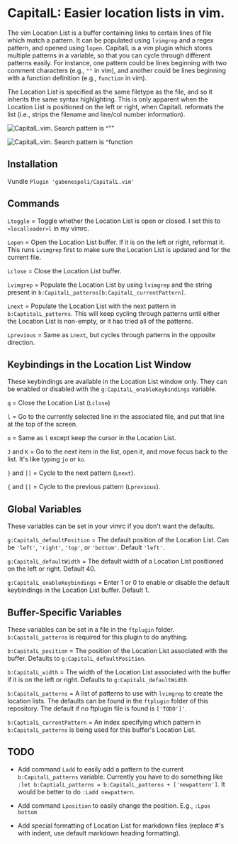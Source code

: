 # CapitalL: Easier location lists in vim.

The vim Location List is a buffer containing links to certain lines of file which match a pattern. It can be populated using `lvimgrep` and a regex pattern, and opened using `lopen`. CapitalL is a vim plugin which stores multiple patterns in a variable, so that you can cycle through different patterns easily. For instance, one pattern could be lines beginning with two comment characters (e.g., `""` in vim), and another could be lines beginning with a function definition (e.g., `function` in vim).

The Location List is specified as the same filetype as the file, and so it inherits the same syntax highlighting. This is only apparent when the Location List is positioned on the left or right, when CapitalL reformats the list (i.e., strips the filename and line/col number information).

![CapitalL.vim. Search pattern is ^\"\"](http://i.imgur.com/nAOs0em.png)

![CapitalL.vim. Search pattern is ^function](http://i.imgur.com/B4o7yFi.png)

## Installation

Vundle `Plugin 'gabenespoli/CapitalL.vim'`

## Commands

`Ltoggle` = Toggle whether the Location List is open or closed. I set this to `<localleader>l` in my vimrc.

`Lopen` = Open the Location List buffer. If it is on the left or right, reformat it. This runs `Lvimgrep` first to make sure the Location List is updated and for the current file.

`Lclose` = Close the Location List buffer.

`Lvimgrep` = Populate the Location List by using `lvimgrep` and the string present in `b:CapitalL_patterns[b:CapitalL_currentPattern]`.

`Lnext` = Populate the Location List with the next pattern in `b:CaptitalL_patterns`. This will keep cycling through patterns until either the Location List is non-empty, or it has tried all of the patterns.

`Lprevious` = Same as `Lnext`, but cycles through patterns in the opposite direction.

## Keybindings in the Location List Window

These keybindings are available in the Location List window only. They can be enabled or disabled with the `g:CapitalL_enableKeybindings` variable.

`q` = Close the Location List (`Lclose`)

`l` = Go to the currently selected line in the associated file, and put that line at the top of the screen.

`o` = Same as `l` except keep the cursor in the Location List.

`J` and `K` = Go to the next item in the list, open it, and move focus back to the list. It's like typing `jo` or `ko`.

`}` and `]]` = Cycle to the next pattern (`Lnext`).

`{` and `[[` = Cycle to the previous pattern (`Lprevious`).

## Global Variables

These variables can be set in your vimrc if you don't want the defaults.

`g:CapitalL_defaultPosition` = The default position of the Location List. Can be `'left'`, `'right'`, `'top'`, or `'bottom'`. Default `'left'`.

`g:CapitalL_defaultWidth` = The default width of a Location List positioned on the left or right. Default 40.

`g:CapitalL_enableKeybindings` = Enter 1 or 0 to enable or disable the default keybindings in the Location List buffer. Default 1.

## Buffer-Specific Variables

These variables can be set in a file in the `ftplugin` folder. `b:CapitalL_patterns` is required for this plugin to do anything.

`b:CapitalL_position` = The position of the Location List associated with the buffer. Defaults to `g:CapitalL_defaultPosition`.

`b:CapitalL_width` = The width of the Location List associated with the buffer if it is on the left or right. Defaults to `g:CapitalL_defaultWidth`.

`b:CapitalL_patterns` = A list of patterns to use with `lvimgrep` to create the location lists. The defaults can be found in the `ftplugin` folder of this repository. The default if no ftplugin file is found is `['TODO']'`.

`b:CaptialL_currentPattern` = An index specifying which pattern in `b:CapitalL_patterns` is being used for this buffer's Location List.

## TODO

- Add command `Ladd` to easily add a pattern to the current `b:CapitalL_patterns` variable. Currently you have to do something like `:let b:CaptialL_patterns = b:CapitalL_patterns + ['newpattern']`. It would be better to do `:Ladd newpattern`.

- Add command `Lposition` to easily change the position. E.g., `:Lpos bottom`

- Add special formatting of Location List for markdown files (replace #'s with indent, use default markdown heading formatting).


